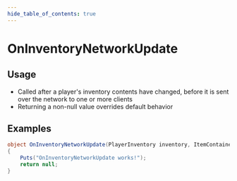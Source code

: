 ```yaml
---
hide_table_of_contents: true
---
```


# OnInventoryNetworkUpdate

## Usage

* Called after a player's inventory contents have changed, before it is sent over the network to one or more clients
* Returning a non-null value overrides default behavior

## Examples

```csharp title=""
object OnInventoryNetworkUpdate(PlayerInventory inventory, ItemContainer container, ProtoBuf.UpdateItemContainer updateItemContainer, PlayerInventory.Type type, bool broadcast)
{
    Puts("OnInventoryNetworkUpdate works!");
    return null;
}
```
